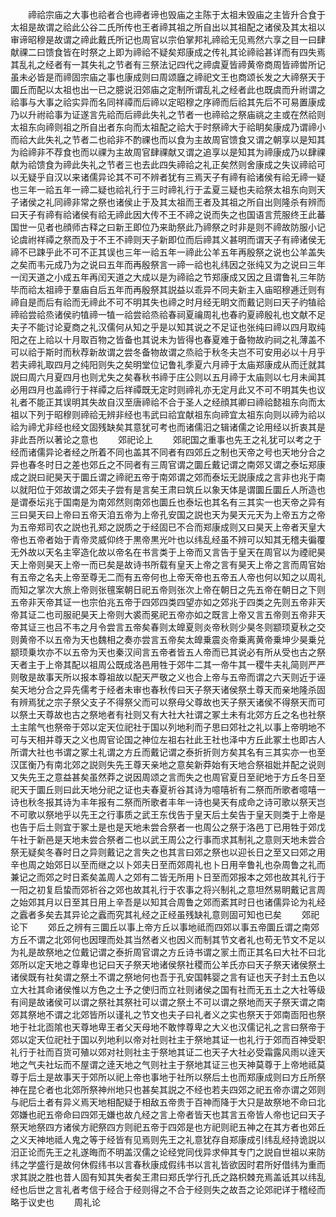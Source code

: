 <!-- { "loadSidebar": true } -->
　　禘祫宗庙之大事也祫者合也禘者谛也毁庙之主陈于太祖未毁庙之主皆升合食于太祖是故谓之祫此公谷二氏所传也王者禘其祖之所自出以其祖配之诸侯及其太祖以审谛昭穆是故谓之禘此戴氏所记也周官以宗伯掌邦礼禘祫无见焉然六享之目一曰肆献祼二曰馈食皆在时祭之上即为禘祫不疑矣郑康成之传礼其论禘祫甚详而有四失焉其乱礼之经者有一其失礼之节者有三祭法记四代之禘虞夏皆禘黄帝商周皆禘喾所记虽未必皆是而禘固宗庙之事也康成则曰周颂廱之禘祀文王也商颂长发之大禘祭天于圜丘而配以太祖也出一已之臆说汨郊庙之定制所谓乱礼之经者此也既虞而升祔谓之祫事与大事之祫实异而名同祥禫而后禘以定昭穆之序禘而后祫其先后不可易置康成乃以升祔祫事为证遂言先祫而后禘此失礼之节者一也禘祫之祭庙祧之主或在然祫则太祖东向禘则祖之所自出者东向而太祖配之祫大于时祭禘大于祫眀矣康成乃谓禘小而祫大此失礼之节者二也祫非不酌祼也而以食为主故周官馈食又谓之朝享以是知其为祫禘非不荐食也而以祼为主故周官肆祼献又谓之追享以是知其为禘康成乃以肆祼献为祫馈食为禘此失礼之节者三也去此四失禘祫之礼正矣然则舍康成之失议禘祫可以无疑乎自汉以来诸儒异论其不可不辨者犹有三焉天子有禘有祫诸侯有祫无禘一疑也三年一祫五年一禘二疑也祫礼行于三时禘礼行于孟夏三疑也夫祫祭太祖东向则天子诸侯之礼同禘非常之祭也诸侯止于及其太祖而王者及其祖之所自出则隆杀有辨而曰天子有禘有祫诸侯有祫无禘此因大传不王不禘之说而失之也国语言荒服终王此蕃国世一见者也顔师古释之曰新王即位乃来助祭此乃禘祭之时非是则不禘故防服小记论虞祔祥禫之祭而及于不王不禘则天子新即位而后禘其义甚明而谓天子有禘诸侯无禘不已踈乎此不可不正其误也三年一祫五年一禘此公羊五年再殷祭之说也公羊盖失之矣而韦元成乃为之说曰五年而再殷祭言一禘一祫也礼纬因之张纯又为之说曰三年一闰天道之小成五年再闰天道之大成以是为禘祫之节郑康成又因之且谓鲁礼三年防毕而祫太祖禘于羣庙自后五年而再殷祭其説益以乖异不同夫新主入庙昭穆逓迁则有禘自是而后有祫而无禘此不可不明其失也禘之时月经无眀文而戴记则曰天子礿犆祫禘祫尝祫烝诸侯礿犆禘一犆一祫尝祫烝祫春祠夏禴周礼也春礿夏禘殷礼也文献不足夫子不能讨论夏商之礼汉儒何从知之乎是以知其说之不足证也张纯曰禘以四月取纯阳之在上祫以十月取百物之皆备也其说未为皆得也春夏难于备物故礿祠之礼薄盖不可以祫于斯时而秋荐新故谓之尝冬备物故谓之烝祫于秋冬夫岂不可安用必以十月乎若夫禘礼取四月之纯阳则失之矣明堂位记鲁礼季夏六月禘于太庙郑康成从而迁就其説曰周六月夏四月也则尤失之矣春秋书禘于庄公则以五月禘于太庙则以七月未闻其必用四月也盖禘行于祥禫之后祥禫既无定时则禘礼亦无定月此又不可不明其失也议礼者不能正其误明其失故自汉至唐禘祫不合于圣人之经顔其卿曰禘祫懿祖东向而太祖以下列于昭穆则禘祫无辨非经也韦武曰祫宜献祖东向禘宜太祖东向则以禘为祫以祫为禘尤非经也经文固残缺矣其意犹可考也而诸儒汨之辑诸儒之论用经以折衷其是非此吾所以著论之意也
　　郊祀论上
　　郊祀国之重事也先王之礼犹可以考之于经而诸儒异论者经之所着不同也盖其不同者有四郊丘之制也天帝之号也天地分合之异也春冬时日之差也郊丘之不同者有三周官谓之圜丘戴记谓之南郊又谓之泰坛郑康成之説曰祀昊天于圜丘谓之禘祀五帝于南郊谓之郊而泰坛无説康成之言非也兆于南以就阳位于郊故谓之郊夫子尝有是言矣王肃曰筑丘以象天体是谓圜丘圜丘人所造也是谓泰坛兆于国南是为南郊然则南郊也圜丘也泰坛也其名有三其实一也天帝之异有三曰昊天曰上帝曰五帝天洎五帝为上帝孔安国之説也天为昊天元天为上帝五方之帝为五帝郑司农之説也孔郑之説质之于经固已不合而郑康成则又曰昊天上帝者天皇大帝也五帝者始于青帝灵威仰终于黒帝黒光叶也以纬乱经虽不辨可以知其无稽夫徧覆无外故以天名主宰造化故以帝名在书言类于上帝而又言告于皇天在周官以为禋祀昊天上帝则昊天上帝一而已矣是故诗书所载有皇天上帝之言有昊天上帝之言而周官始有五帝之名夫上帝至尊无二而有五帝何也上帝天帝也五帝五人帝也何以知之以周礼而知之掌次大旅上帝则张氊案朝日祀五帝则张次上帝在朝日之先五帝在朝日之下则五帝非天帝其证一也宗伯兆五帝于四郊四类四望亦如之郊兆于四类之先则五帝非天帝其证二也司服祀昊天上帝则大裘而冕祀五帝亦如之既言上帝又言五帝则五帝非天帝其证三也吕不韦之月令尝言五帝矣春则太皥夏则炎帝秋则少昊冬则颛顼夏秋之交则黄帝不以五帝为天也魏相之奏亦尝言五帝矣太皥乗震炎帝乗离黄帝乗坤少昊乗兑颛顼乗坎亦不以五帝为天也秦汉间言五帝者皆五人帝而已其说必有所从受也古之祭天者主于上帝其配以祖周公既成洛邑用牲于郊牛二其一帝牛其一稷牛夫礼简则严严则敬是故事天所以报本尊祖故以配天严敬之义也合上帝与五帝而谓之六天则近于诬矣天地分合之异先儒考于经者未审也春秋传曰天子祭天诸侯祭土尊天而亲地隆杀固有辨焉犹之宗子祭父支子不得祭父而可以祭母父尊故也天子祭天诸侯不得祭天而可以祭土天尊故也古之祭地者有社则又有大社大社谓之冢土未有北郊方丘之名也社祭土主隂气也祭帝于郊以定天位祀社于国以列地利而子思曰郊社之礼以事上帝明地不可与天相并尊天之义也周官论国之神位左祖右社此王社也泽中方丘此冢土也即古人所谓大社也书谓之冢土礼谓之方丘而戴记谓之泰折折则方矣其名有三其实亦一也至汉匡衡乃有南北郊之説则失先王尊天亲地之意矣新莽始有天地合祭祖妣并配之说则又失先王之意益甚矣虽然莽之说因周颂之言而失之也周官夏日至祀地于方丘冬日至祀天于圜丘则曰此天地分祀之证也夫春夏祈谷其诗为噫嘻祈有二祭而所歌者噫嘻一诗也秋冬报其诗为丰年报有二祭而所歌者丰年一诗也昊天有成命之诗可歌以祭天岂不可歌以祭地乎以先王之行事质之武王东伐告于皇天后土矣告于皇天则类于上帝是也告于后土则宜于冢土是也是天地未尝合祭者一也周公之祭于洛邑丁已用牲于郊戊午社于新邑是天地未尝合祭者二也以武王周公之行事而求其制礼之意则天地未尝合祭无疑矣冬春时日之异则戴记之言失之也其言曰郊之祭也以迎长日之至又曰郊之用辛也周之始郊日以至而继之以卜郊夫日至而郊周礼也卜日用辛鲁礼也杂周鲁之礼而兼记之而郊之时日紊矣盖周人之郊有二皆无所用卜日至而郊报本之郊也故其礼行于一阳之初复启蛰而郊祈谷之郊也故其礼行于农事之将兴制礼之意坦然易眀戴记言周之始郊其月以日至其日用上辛吾是以知其合周鲁之郊而紊其时日也诸儒异论为礼经之蠧者多矣去其异论之蠧而究其礼经之正经虽残缺礼意则固可知也已矣
　　郊祀论下
　　郊丘之辨有三圜丘以事上帝方丘以事地祗而四郊以事五帝圜丘谓之南郊方丘不谓之北郊何也因理而处其当然者义也因义而制其节文者礼也苟无节文不足以为礼是故祭地之位戴记谓之泰折周官谓之方丘诗书谓之冡土而正其名曰大社不曰北郊所以定天地之尊卑也记曰天子祭天地诸侯祭社稷而公羊氏亦曰天子祭天诸侯祭土诸侯既有社矣谓之祭土不谓之祭地何也吾于孔安国韩婴之言有证也天子封土五色以立大社其命诸侯惟以方色之土予之使归而立社则诸侯之国有社而无五土之大社等级有间是故诸侯可以谓之祭社其祭社可以谓之祭土不可以谓之祭地而天子祭天谓之南郊其祭地不谓之北郊皆所以谨礼之节文也夫子曰礼者义之实也祭天于郊南靣阳也祭地于社北靣隂也天尊地卑王者父天母地不敢悖尊卑之大义也汉儒记礼之言曰祭帝于郊以定天位祀社于国以列地利以帝对社则社主于祭地其证一也礼行于郊而百神受职礼行于社而百货可殖以郊对社则社主于祭地其证二也天子大社必受霜露风雨以逹天地之气夫社坛而不屋谓之逹天地之气则社主于祭地其证三也天神莫尊于上帝地祗莫尊于后土是故事天于郊所以祀上帝也事地于社所以祭后土也而郑康成则曰方丘所祭神在昆仑者也北郊所祭神州地只也甚矣其説之不经也若夫四郊之祀五帝亦谓之郊则与祀后土者有异义焉天地相配疑于相敌五帝贵于百神而降于大只是故祭地不命曰北郊嫌也祀五帝命曰四郊无嫌也故凢经之言上帝者皆天也其言五帝皆人帝也记曰天子祭天地祭四方诸侯方祀祭四方则祀五帝于四郊是也方祀则祀五神之在其方者也郊丘之义天神地祗人鬼之等于经皆有见焉则先王之礼意犹存自郑康成引纬乱经持诡説以汨正论而先王之礼遂晦而不明盖汉儒之论经党同伐异求伸其专门之説自世祖以来防纬之学盛行是故何休假纬书以言春秋康成假纬书以言礼皆欲因时君所好借纬为重而求其説之胜也昔人固有知其失者矣王肃曰郑氏学行孔氏之路枳棘充焉盖诋其以纬乱经也后世之言礼者考信于经合于经则得之不合于经则失之故吾之论郊祀详于稽经而略于议史也
　　周礼论
